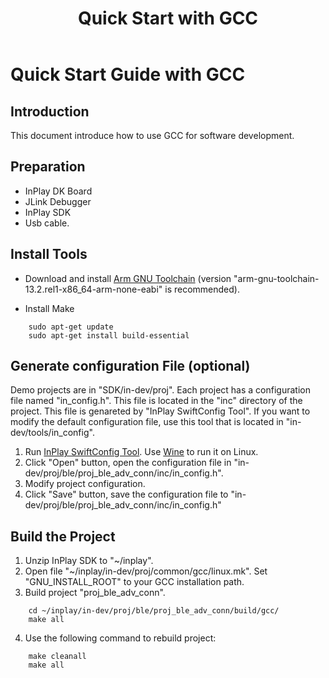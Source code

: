 ﻿---
title: "Quick Start with GCC"
---

# Quick Start Guide with GCC
## Introduction
This document introduce how to use GCC for software development.

## Preparation
- InPlay DK Board
- JLink Debugger
- InPlay SDK
- Usb cable.

## Install Tools
- Download and install [Arm GNU Toolchain](https://developer.arm.com/downloads/-/arm-gnu-toolchain-downloads) (version "arm-gnu-toolchain-13.2.rel1-x86_64-arm-none-eabi" is recommended). 

- Install Make
```
	sudo apt-get update
	sudo apt-get install build-essential
```


## Generate configuration File (optional)
Demo projects are in "SDK/in-dev/proj". Each project has a configuration file named "in_config.h". This file is located in the "inc" directory of the project. This file is genareted by "InPlay SwiftConfig Tool". If you want to modify the default configuration file, use this tool that is located in "in-dev/tools/in_config".

1. Run [InPlay SwiftConfig Tool](https://github.com/InPlay-Inc/IN6XXE-Tools/blob/main/SwiftConfigTool/in_config.exe). Use [Wine](https://www.winehq.org/) to run it on Linux. 
2. Click "Open" button, open the configuration file in "in-dev/proj/ble/proj_ble_adv_conn/inc/in_config.h". 
3. Modify project configuration.
4. Click "Save" button, save the configuration file to "in-dev/proj/ble/proj_ble_adv_conn/inc/in_config.h"

## Build the Project
1. Unzip InPlay SDK to "~/inplay".
2. Open file "~/inplay/in-dev/proj/common/gcc/linux.mk". Set "GNU_INSTALL_ROOT" to your GCC installation path.
3. Build project "proj_ble_adv_conn".
```
	cd ~/inplay/in-dev/proj/ble/proj_ble_adv_conn/build/gcc/
	make all
```
4. Use the following command to rebuild project:
```
	make cleanall
	make all
```	









